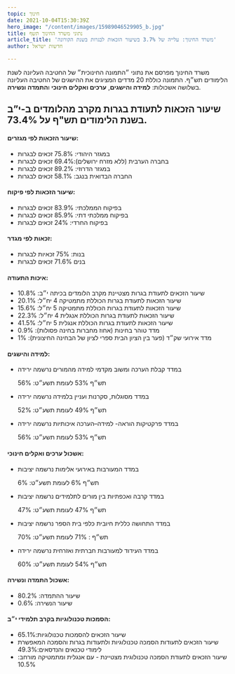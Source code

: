 ```yaml
---
topic: חינוך
date: 2021-10-04T15:30:39Z
hero_image: "/content/images/15989046529905_b.jpg"
title: נתוני משרד החינוך תשף
article_title: 'משרד החינוך: עלייה של 3.7% בשיעור הזכאות לבגרות בשנת הקורונה'
author: חדשות ישראל

---
```

משרד החינוך מפרסם את נתוני ״התמונה החינוכית״ של החטיבה העליונה לשנת הלימודים תש״ף. התמונה כוללת 20 מדדים המציגים את ההישגים של החטיבה העליונה בשלושה אשכולות: **למידה והישגים**, **ערכים ואקלים חינוכי** ו**התמדה ונשירה**.

## שיעור הזכאות לתעודת בגרות מקרב מהלומדים ב-י”ב בשנת הלימודים תש"ף על 73.4%.

#### שיעור הזכאות לפי מגזרים:

* במגזר היהודי: 75.8% זכאים לבגרות
* בחברה הערבית (ללא מזרח ירושלים):69.4% זכאים לבגרות
* במגזר הדרוזי: 89.2% זכאים לבגרות
* החברה הבדואית בנגב: 58.1% זכאים לבגרות

#### שיעור הזכאות לפי פיקוח:

* בפיקוח הממלכתי: 83.9% זכאים לבגרות
* בפיקוח ממלכתי דתי: 85.9% זכאים לבגרות
* בפיקוח החרדי: 24% זכאים לבגרות

#### זכאות לפי מגדר:

* בנות: 75% זכאיות לבגרות
* בנים 71.6% זכאים לבגרות

#### איכות התעודה:

* שיעור הזכאים לתעודת בגרות מצטיינת מקרב הלומדים בכיתה י״ב: 10.8%
* שיעור הזכאות לתעודת בגרות הכוללת מתמטיקה 4 יח״ל: 20.1%
* שיעור הזכאות לתעודת בגרות הכוללת מתמטיקה 5 יח״ל: 15.6%
* שיעור הזכאות לתעודת בגרות הכוללת אנגלית 4 יח״ל: 22.3%
* שיעור הזכאות לתעודת בגרות הכוללת אנגלית 5 יח״ל: 41.5%
* מדד טוהר בחינות (אחוז מחברות בחינה פסולות): 0.9%
* מדד אירועי שק״ד (פער בין הציון הבית ספרי לציון של הבחינה החיצונית): 1%

#### למידה והישגים:

* במדד קבלת הערכה ומשוב מקדמי למידה מהמורים נרשמה ירידה

  תש״ף 53% לעומת תשע״ט: 56%
* במדד מסוגלות, סקרנות ועניין בלמידה נרשמה ירידה

  תש״ף 49% לעומת תשע״ט: 52%
* במדד פרקטיקות הוראה- למידה–הערכה איכותיות נרשמה ירידה

  תש״ף 53% לעומת תשע״ט: 56%

#### אשכול ערכים ואקלים חינוכי:

* במדד המעורבות באירועי אלימות נרשמה יציבות

  תש״ף 6% לעומת תשע״ט: 6%
* במדד קרבה ואכפתיות בין מורים לתלמידים נרשמה יציבות

  תש״ף 47% לעומת תשע״ט: 47%
* במדד התחושה כללית חיובית כלפי בית הספר נרשמה יציבות

  תש״ף : 71% לעומת תשע״ט: 70%
* במדד העידוד למעורבות חברתית ואזרחית נרשמה ירידה

  תש״ף 54% לעומת תשע״ט: 60%

#### אשכול התמדה ונשירה:

* שיעור ההתמדה: 80.2%
* שיעור הנשירה: 0.6%

#### הסמכות טכנולוגיות בקרב תלמידי י״ב:

* שיעור הזכאים להסמכות טכנולוגיות:65.1%
* שיעור הזכאים לתעודות הסמכה טכנולוגיות ולתעודות בגרות והסמכה המאפשרת לימודי טכנאים והנדסאים:49.3%
* שיעור הזכאים לתעודת הסמכה טכנולוגית מצטיינת - עם אנגלית ומתמטיקה מורחב: 10.5%